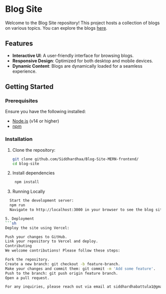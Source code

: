 # Blog Site

Welcome to the Blog Site repository! This project hosts a collection of blogs on various topics. You can explore the blogs [here](https://blog-site-eight-chi.vercel.app/blogs).

## Features

- **Interactive UI**: A user-friendly interface for browsing blogs.
- **Responsive Design**: Optimized for both desktop and mobile devices.
- **Dynamic Content**: Blogs are dynamically loaded for a seamless experience.

## Getting Started

### Prerequisites

Ensure you have the following installed:
- [Node.js](https://nodejs.org/) (v14 or higher)
- [npm](https://www.npmjs.com/)

### Installation

1. Clone the repository:
   ```sh
   git clone github.com/Siddhardhaa/Blog-Site-MERN-frontend/
   cd blog-site
2. Install dependencies
   ```sh
    npm install
4. Running Locally
```sh
  Start the development server:
  npm run
  Navigate to http://localhost:3000 in your browser to see the blog site in action.

5. Deployment
```sh
Deploy the site using Vercel:

Push your changes to GitHub.
Link your repository to Vercel and deploy.
Contributing
We welcome contributions! Please follow these steps:

Fork the repository.
Create a new branch: git checkout -b feature-branch.
Make your changes and commit them: git commit -m 'Add some feature'.
Push to the branch: git push origin feature branch.
Open a pull request.

For any inquiries, please reach out via email at siddhardhabattula1@gmai.com
